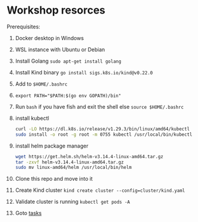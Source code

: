 # Workshop resorces

Prerequisites:
1. Docker desktop in Windows
2. WSL instance with Ubuntu or Debian

1. Install Golang `sudo apt-get install golang`
1. Install Kind binary `go install sigs.k8s.io/kind@v0.22.0`
1. Add to `$HOME/.bashrc`
2.     export PATH="$PATH:$(go env GOPATH)/bin"
3. Run `bash` if you have fish and exit the shell else `source $HOME/.bashrc` 
1. install kubectl 
    ```bash
    curl -LO https://dl.k8s.io/release/v1.29.3/bin/linux/amd64/kubectl
    sudo install -o root -g root -m 0755 kubectl /usr/local/bin/kubectl
    ``` 
1. install helm package manager 
    ```bash
    wget https://get.helm.sh/helm-v3.14.4-linux-amd64.tar.gz
    tar -zxvf helm-v3.14.4-linux-amd64.tar.gz
    sudo mv linux-amd64/helm /usr/local/bin/helm
    ```
1. Clone this repo and move into it
1. Create Kind cluster `kind create cluster --config=cluster/kind.yaml`
1. Validate cluster is running `kubectl get pods -A`
1. Goto [tasks](tasks/task1.md)
